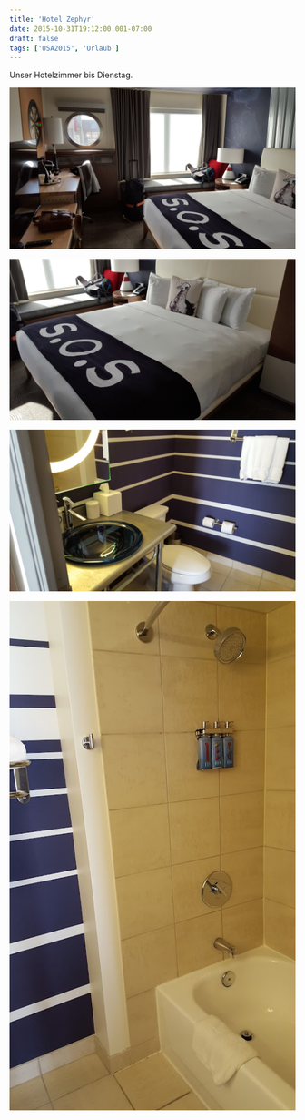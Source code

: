 ```yaml
---
title: 'Hotel Zephyr'
date: 2015-10-31T19:12:00.001-07:00
draft: false
tags: ['USA2015', 'Urlaub']
---
```


Unser Hotelzimmer bis Dienstag.

![](/urlaub11to15-images/15/1446343878833.jpg)

![](/urlaub11to15-images/15/1446343886262.jpg)

![](/urlaub11to15-images/15/1446343892980.jpg)

![](/urlaub11to15-images/15/1446343898893.jpg)